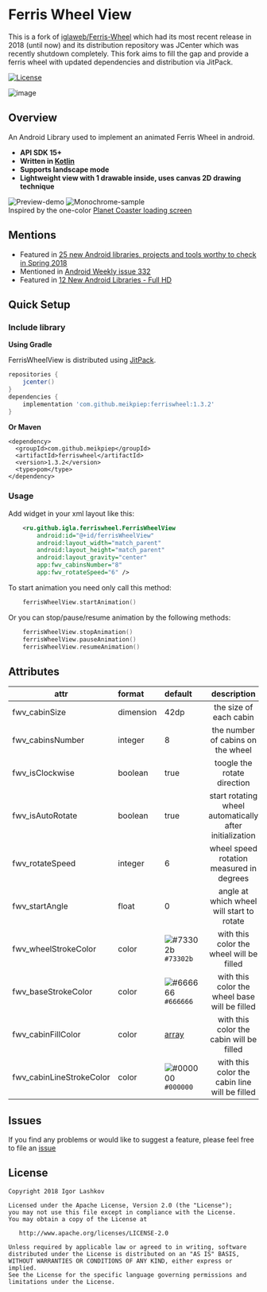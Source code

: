# Ferris Wheel View

This is a fork of [iglaweb/Ferris-Wheel](https://github.com/iglaweb/Ferris-Wheel) which had its most
recent release in 2018 (until now) and its distribution repository was JCenter which was recently
shutdown completely. This fork aims to fill the gap and provide a ferris wheel with updated
dependencies and distribution via JitPack.

[![License](https://img.shields.io/badge/license-Apache%202-4EB1BA.svg?style=flat-square)](https://www.apache.org/licenses/LICENSE-2.0.html)

![image](/art/logo.png)


## Overview

An Android Library used to implement an animated Ferris Wheel in android.

- **API SDK 15+**
- **Written in [Kotlin](https://kotlinlang.org)**
- **Supports landscape mode**
- **Lightweight view with 1 drawable inside, uses canvas 2D drawing technique**

![Preview-demo](/art/preview_demo.gif "Preview demo")  ![Monochrome-sample](/art/preview_demo_monochrome.gif "Monochrome sample")<br />
Inspired by the one-color [Planet Coaster loading screen](https://youtu.be/5zHhW5TLW2s)

## Mentions

* Featured in [25 new Android libraries, projects and tools worthy to check in Spring 2018](https://medium.com/@mmbialas/25-new-android-libraries-projects-and-tools-worthy-to-check-in-spring-2018-68e3c5e93568)
* Mentioned in [Android Weekly issue 332](http://androidweekly.net/issues/issue-322)
* Featured in [12 New Android Libraries - Full HD](https://www.youtube.com/watch?v=22k5uak4yYg)

## Quick Setup

### Include library

**Using Gradle**

FerrisWheelView is distributed using [JitPack](https://jitpack.io/#meikpiep/Ferris-Wheel).
``` gradle
repositories { 
    jcenter()
}
dependencies {
    implementation 'com.github.meikpiep:ferriswheel:1.3.2'
}
```

**Or Maven**

``` maven
<dependency>
  <groupId>com.github.meikpiep</groupId>
  <artifactId>ferriswheel</artifactId>
  <version>1.3.2</version>
  <type>pom</type>
</dependency>
```

### Usage
Add widget in your xml layout like this:

```xml
    <ru.github.igla.ferriswheel.FerrisWheelView
        android:id="@+id/ferrisWheelView"
        android:layout_width="match_parent"
        android:layout_height="match_parent"
        android:layout_gravity="center"
        app:fwv_cabinsNumber="8"
        app:fwv_rotateSpeed="6" />
```


To start animation you need only call this method:

``` kotlin
    ferrisWheelView.startAnimation()
```

Or you can stop/pause/resume animation by the following methods:
``` kotlin
    ferrisWheelView.stopAnimation()
    ferrisWheelView.pauseAnimation()
    ferrisWheelView.resumeAnimation()
```


## Attributes
| attr                     | format    | default                                                                                                  |                       description                       |
|--------------------------|:----------|:---------------------------------------------------------------------------------------------------------|:-------------------------------------------------------:|
| fwv_cabinSize            | dimension | 42dp                                                                                                     |                 the size of each cabin                  |
| fwv_cabinsNumber         | integer   | 8                                                                                                        |            the number of cabins on the wheel            |
| fwv_isClockwise          | boolean   | true                                                                                                     |               toogle the rotate direction               |
| fwv_isAutoRotate         | boolean   | true                                                                                                     | start rotating wheel automatically after initialization |
| fwv_rotateSpeed          | integer   | 6                                                                                                        |        wheel speed rotation measured in degrees         |
| fwv_startAngle           | float     | 0                                                                                                        |        angle at which wheel will start to rotate        |
| fwv_wheelStrokeColor     | color     | ![#73302b](https://placehold.it/15/73302b/000000?text=+) `#73302b`                                       |        with this color the wheel will be filled         |
| fwv_baseStrokeColor      | color     | ![#666666](https://placehold.it/15/666666/000000?text=+) `#666666`                                       |      with this color the wheel base will be filled      |
| fwv_cabinFillColor       | color     | [array](https://github.com/meikpiep/Ferris-Wheel/blob/master/ferriswheel/src/main/res/values/arrays.xml) |        with this color the cabin will be filled         |
| fwv_cabinLineStrokeColor | color     | ![#000000](https://placehold.it/15/000000/000000?text=+) `#000000`                                       |      with this color the cabin line will be filled      |

Issues
------

If you find any problems or would like to suggest a feature, please
feel free to file an [issue](https://github.com/meikpiep/Ferris-Wheel/issues)

## License

    Copyright 2018 Igor Lashkov

    Licensed under the Apache License, Version 2.0 (the "License");
    you may not use this file except in compliance with the License.
    You may obtain a copy of the License at

       http://www.apache.org/licenses/LICENSE-2.0

    Unless required by applicable law or agreed to in writing, software
    distributed under the License is distributed on an "AS IS" BASIS,
    WITHOUT WARRANTIES OR CONDITIONS OF ANY KIND, either express or implied.
    See the License for the specific language governing permissions and
    limitations under the License.

 [license-svg]: https://img.shields.io/badge/license-APACHE-lightgrey.svg
 [license-link]: https://github.com/meikpiep/Ferris-Wheel/blob/master/LICENSE
